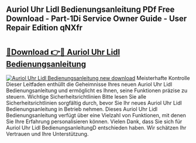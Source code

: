 ## Auriol Uhr Lidl Bedienungsanleitung PDf Free Download - Part-1Di Service Owner Guide - User Repair Edition qNXfr

# <h2><a href="http://df2oev.blite.top/?on=Auriol+Uhr+Lidl+Bedienungsanleitung">🔗Download 👉🔴 Auriol Uhr Lidl Bedienungsanleitung</a></h2>

[![Auriol Uhr Lidl Bedienungsanleitung new download](https://i.imgur.com/lujVjoI.png)](http://df2oev.blite.top/?on=Auriol+Uhr+Lidl+Bedienungsanleitung)
Meisterhafte Kontrolle Dieser Leitfaden enthüllt die Geheimnisse Ihres neuen Auriol Uhr Lidl Bedienungsanleitung und ermöglicht es Ihnen, seine Funktionen präzise zu steuern. Wichtige Sicherheitsrichtlinien Bitte lesen Sie alle Sicherheitsrichtlinien sorgfältig durch, bevor Sie Ihr neues Auriol Uhr Lidl Bedienungsanleitung in Betrieb nehmen. Dieses Auriol Uhr Lidl Bedienungsanleitung verfügt über eine Vielzahl von Funktionen, mit denen Sie Ihre Erfahrung personalisieren können. Vielen Dank, dass Sie sich für Auriol Uhr Lidl BedienungsanleitungD entschieden haben. Wir schätzen Ihr Vertrauen und Ihre Unterstützung.
